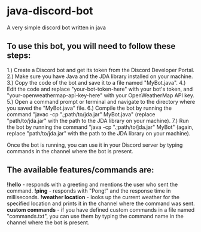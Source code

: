 # java-discord-bot

A very simple discord bot written in java

## To use this bot, you will need to follow these steps:

1.) Create a Discord bot and get its token from the Discord Developer Portal.
2.) Make sure you have Java and the JDA library installed on your machine.
3.) Copy the code of the bot and save it to a file named "MyBot.java".
4.) Edit the code and replace "your-bot-token-here" with your bot's token, and "your-openweathermap-api-key-here" with your OpenWeatherMap API key.
5.) Open a command prompt or terminal and navigate to the directory where you saved the "MyBot.java" file.
6.) Compile the bot by running the command "javac -cp ".;path/to/jda.jar" MyBot.java" (replace "path/to/jda.jar" with the path to the JDA library on your machine).
7.) Run the bot by running the command "java -cp ".;path/to/jda.jar" MyBot" (again, replace "path/to/jda.jar" with the path to the JDA library on your machine).

Once the bot is running, you can use it in your Discord server by typing commands in the channel where the bot is present.

## The available features/commands are:

**!hello** - responds with a greeting and mentions the user who sent the command.
**!ping** - responds with "Pong!" and the response time in milliseconds.
**!weather location** - looks up the current weather for the specified location and prints it in the channel where the command was sent.
**custom commands** - if you have defined custom commands in a file named "commands.txt", you can use them by typing the command name in the channel where the bot is present.

